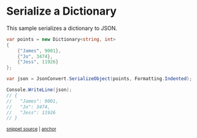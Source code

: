 # Serialize a Dictionary

This sample serializes a dictionary to JSON.

<!-- snippet: SerializeDictionary -->
<a id='snippet-SerializeDictionary'></a>
```cs
var points = new Dictionary<string, int>
{
    {"James", 9001},
    {"Jo", 3474},
    {"Jess", 11926}
};

var json = JsonConvert.SerializeObject(points, Formatting.Indented);

Console.WriteLine(json);
// {
//   "James": 9001,
//   "Jo": 3474,
//   "Jess": 11926
// }
```
<sup><a href='/src/ArgonTests/Documentation/Samples/Serializer/SerializeDictionary.cs#L10-L28' title='Snippet source file'>snippet source</a> | <a href='#snippet-SerializeDictionary' title='Start of snippet'>anchor</a></sup>
<!-- endSnippet -->
